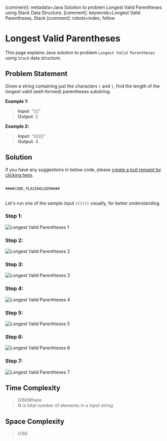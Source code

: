 [comment]: metadata=Java Solution to problem Longest Valid Parentheses using Stack Data Structure.
[comment]: keywords=Longest Valid Parentheses, Stack
[comment]: robots=index, follow


<h1>Longest Valid Parentheses</h1>
<p>
This page explains Java solution to problem <code class="inline">Longest Valid Parentheses</code> using <code class="inline">Stack</code> data structure.
</p>


<h2 class="heading">Problem Statement</h2>
<p>
Given a string containing just the characters <code class="inline">(</code> and <code class="inline">)</code>, find the length of the longest valid (well-formed) parentheses substring.
</p>

<b>Example 1:</b>
<blockquote>
<p>
<b>Input</b>: "(()"<br />
<b>Output</b>: 2<br/>
</p>
</blockquote>

<b>Example 2:</b>
<blockquote>
<p>
<b>Input</b>: ")()())"<br/>
<b>Output</b>: 4<br/>
</p>
</blockquote>


<h2 class="heading">Solution</h2>
If you have any suggestions in below code, please <a href="####LINK_PLACEHOLDER####" target="_blank" rel="noopener noreferrer" class="absolute">create a pull request by clicking here</a>.
<pre>
<code class="language-java">
####CODE_PLACEHOLDER####
</code>
</pre>


<p class="paragraph-heading">
Let's run one of the sample input <code class="inline">)()())</code> visually, for better understanding.
</p>
<h3>Step 1: </h3>
<img title="Longest Valid Parentheses 1" class="paragraph-heading" src="####BASEURL####longest-valid-parentheses/longest-1.jpg" alt="Longest Valid Parentheses 1" />
<h3 class="heading">Step 2: </h3>
<img title="Longest Valid Parentheses 2" class="paragraph-heading" src="####BASEURL####longest-valid-parentheses/longest-2.jpg" alt="Longest Valid Parentheses 2" />
<h3 class="heading">Step 3: </h3>
<img title="Longest Valid Parentheses 3" class="paragraph-heading" src="####BASEURL####longest-valid-parentheses/longest-3.jpg" alt="Longest Valid Parentheses 3" />
<h3 class="heading">Step 4: </h3>
<img title="Longest Valid Parentheses 4" class="paragraph-heading" src="####BASEURL####longest-valid-parentheses/longest-4.jpg" alt="Longest Valid Parentheses 4" />
<h3 class="heading">Step 5: </h3>
<img title="Longest Valid Parentheses 5" class="paragraph-heading" src="####BASEURL####longest-valid-parentheses/longest-5.jpg" alt="Longest Valid Parentheses 5" />
<h3 class="heading">Step 6: </h3>
<img title="Longest Valid Parentheses 6" class="paragraph-heading" src="####BASEURL####longest-valid-parentheses/longest-6.jpg" alt="Longest Valid Parentheses 6" />
<h3 class="heading">Step 7: </h3>
<img title="Longest Valid Parentheses 7" class="paragraph-heading" src="####BASEURL####longest-valid-parentheses/longest-7.jpg" alt="Longest Valid Parentheses 7" />
 
 
<h2 class="heading">Time Complexity</h2>
<blockquote>
<p>
O(N)Where <br />
N is total number of elements in a input string
</p>
</blockquote>


<h2 class="heading">Space Complexity</h2>
<blockquote>
<p>O(N)</p>
</blockquote>